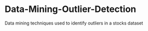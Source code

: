 # Data-Mining-Outlier-Detection
Data mining techniques used to identify outliers in a stocks dataset
